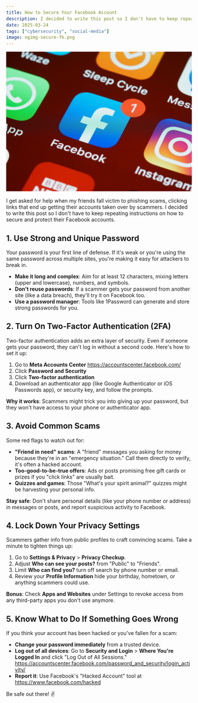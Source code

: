```yaml
---
title: How to Secure Your Facebook Account
description: I decided to write this post so I don't have to keep repeating instructions on how to secure and protect their Facebook accounts.
date: 2025-03-24
tags: ["cybersecurity", "social-media"]
image: ogimg-secure-fb.png
---
```


<img src="./brett-jordan-EefRxCpIxnA-unsplash.jpg" alt="Facebook app icon">

I get asked for help when my friends fall victim to phishing scams, clicking links that end up getting their accounts taken over by scammers. I decided to write this post so I don't have to keep repeating instructions on how to secure and protect their Facebook accounts.

## 1. Use Strong and Unique Password

Your password is your first line of defense. If it's weak or you're using the same password across multiple sites, you're making it easy for attackers to break in.

- **Make it long and complex**: Aim for at least 12 characters, mixing letters (upper and lowercase), numbers, and symbols.
- **Don't reuse passwords**: If a scammer gets your password from another site (like a data breach), they'll try it on Facebook too.
- **Use a password manager**: Tools like 1Password can generate and store strong passwords for you.

## 2. Turn On Two-Factor Authentication (2FA)

Two-factor authentication adds an extra layer of security. Even if someone gets your password, they can't log in without a second code. Here's how to set it up:

1. Go to **Meta Accounts Center** <https://accountscenter.facebook.com/>
2. Click **Password and Security**
3. Click **Two-factor authentication**
4. Download an authenticator app (like Google Authenticator or iOS Passwords app), or security key, and follow the prompts.

**Why it works**: Scammers might trick you into giving up your password, but they won't have access to your phone or authenticator app.

## 3. Avoid Common Scams

Some red flags to watch out for:

- **"Friend in need" scams**: A "friend" messages you asking for money because they're in an "emergency situation." Call them directly to verify, it's often a hacked account.
- **Too-good-to-be-true offers**: Ads or posts promising free gift cards or prizes if you "click links" are usually bait.
- **Quizzes and games**: Those "What's your spirit animal?" quizzes might be harvesting your personal info.

**Stay safe**: Don't share personal details (like your phone number or address) in messages or posts, and report suspicious activity to Facebook.

## 4. Lock Down Your Privacy Settings

Scammers gather info from public profiles to craft convincing scams. Take a minute to tighten things up:

1. Go to **Settings & Privacy** > **Privacy Checkup**.
2. Adjust **Who can see your posts?** from "Public" to "Friends".
3. Limit **Who can find you?** turn off search by phone number or email.
4. Review your **Profile Information** hide your birthday, hometown, or anything scammers could use.

**Bonus**: Check **Apps and Websites** under Settings to revoke access from any third-party apps you don't use anymore.

## 5. Know What to Do If Something Goes Wrong

If you think your account has been hacked or you've fallen for a scam:

- **Change your password immediately** from a trusted device.
- **Log out of all devices**: Go to **Security and Login** > **Where You're Logged In** and click "Log Out of All Sessions." <https://accountscenter.facebook.com/password_and_security/login_activity/>
- **Report it**: Use Facebook's "Hacked Account" tool at <https://www.facebook.com/hacked>

Be safe out there! ✌️
